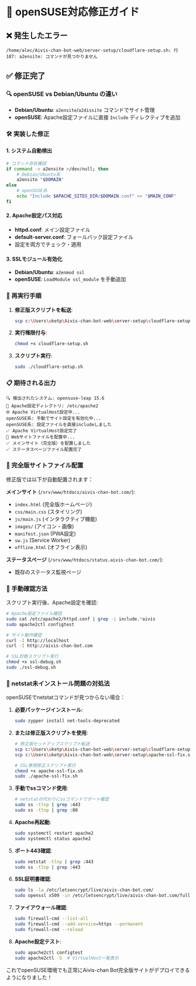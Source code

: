 # 🔧 openSUSE対応修正ガイド

## ❌ 発生したエラー
```
/home/alec/Aivis-chan-bot-web/server-setup/cloudflare-setup.sh: 行 187: a2ensite: コマンドが見つかりません
```

## ✅ 修正完了

### 🔍 openSUSE vs Debian/Ubuntu の違い
- **Debian/Ubuntu**: `a2ensite`/`a2dissite` コマンドでサイト管理
- **openSUSE**: Apache設定ファイルに直接 `Include` ディレクティブを追加

### 🛠️ 実装した修正

#### 1. システム自動検出
```bash
# コマンド存在確認
if command -v a2ensite >/dev/null; then
    # Debian/Ubuntu系
    a2ensite "$DOMAIN"
else
    # openSUSE系
    echo "Include $APACHE_SITES_DIR/$DOMAIN.conf" >> "$MAIN_CONF"
fi
```

#### 2. Apache設定パス対応
- **httpd.conf**: メイン設定ファイル
- **default-server.conf**: フォールバック設定ファイル
- 設定を両方でチェック・適用

#### 3. SSLモジュール有効化
- **Debian/Ubuntu**: `a2enmod ssl`
- **openSUSE**: `LoadModule ssl_module` を手動追加

### 🚀 再実行手順

1. **修正版スクリプトを転送**:
   ```bash
   scp c:\Users\uketp\Aivis-chan-bot-web\server-setup\cloudflare-setup.sh user@your-server-ip:/home/user/
   ```

2. **実行権限付与**:
   ```bash
   chmod +x cloudflare-setup.sh
   ```

3. **スクリプト実行**:
   ```bash
   sudo ./cloudflare-setup.sh
   ```

### 📋 期待される出力
```
🔍 検出されたシステム: opensuse-leap 15.6
📁 Apache設定ディレクトリ: /etc/apache2
🌐 Apache VirtualHost設定中...
openSUSE系: 手動でサイト設定を有効化中...
openSUSE系: 設定ファイルを直接includeしました
✅ Apache VirtualHost設定完了
📁 Webサイトファイルを配置中...
✅ メインサイト（完全版）を配置しました
✅ ステータスページファイル配置完了
```

### 🔧 完全版サイトファイル配置
修正版では以下が自動配置されます：

**メインサイト** (`/srv/www/htdocs/aivis-chan-bot.com/`):
- `index.html` (完全版ホームページ)
- `css/main.css` (スタイリング)
- `js/main.js` (インタラクティブ機能)
- `images/` (アイコン・画像)
- `manifest.json` (PWA設定)
- `sw.js` (Service Worker)
- `offline.html` (オフライン表示)

**ステータスページ** (`/srv/www/htdocs/status.aivis-chan-bot.com/`):
- 既存のステータス監視ページ

### 📝 手動確認方法

スクリプト実行後、Apache設定を確認:

```bash
# Apache設定ファイル確認
sudo cat /etc/apache2/httpd.conf | grep -i include.*aivis
sudo apache2ctl configtest

# サイト動作確認
curl -I http://localhost
curl -I http://aivis-chan-bot.com

# SSL診断スクリプト実行
chmod +x ssl-debug.sh
sudo ./ssl-debug.sh
```

### 🔧 netstat未インストール問題の対処法

openSUSEでnetstatコマンドが見つからない場合：

1. **必要パッケージインストール**:
   ```bash
   sudo zypper install net-tools-deprecated
   ```

2. **または修正版スクリプトを使用**:
   ```bash
   # 修正版セットアップスクリプト転送
   scp c:\Users\uketp\Aivis-chan-bot-web\server-setup\cloudflare-setup.sh user@your-server-ip:/home/user/
   scp c:\Users\uketp\Aivis-chan-bot-web\server-setup\apache-ssl-fix.sh user@your-server-ip:/home/user/
   
   # SSL専用修正スクリプト実行
   chmod +x apache-ssl-fix.sh
   sudo ./apache-ssl-fix.sh
   ```

3. **手動でssコマンド使用**:
   ```bash
   # netstatの代わりにssコマンドでポート確認
   sudo ss -tlnp | grep :443
   sudo ss -tlnp | grep :80
   ```

1. **Apache再起動**:
   ```bash
   sudo systemctl restart apache2
   sudo systemctl status apache2
   ```

2. **ポート443確認**:
   ```bash
   sudo netstat -tlnp | grep :443
   sudo ss -tlnp | grep :443
   ```

3. **SSL証明書確認**:
   ```bash
   sudo ls -la /etc/letsencrypt/live/aivis-chan-bot.com/
   sudo openssl x509 -in /etc/letsencrypt/live/aivis-chan-bot.com/fullchain.pem -noout -dates
   ```

4. **ファイアウォール確認**:
   ```bash
   sudo firewall-cmd --list-all
   sudo firewall-cmd --add-service=https --permanent
   sudo firewall-cmd --reload
   ```

5. **Apache設定テスト**:
   ```bash
   sudo apache2ctl configtest
   sudo apache2ctl -S  # VirtualHost一覧表示
   ```

これでopenSUSE環境でも正常にAivis-chan Bot完全版サイトがデプロイできるようになりました！
